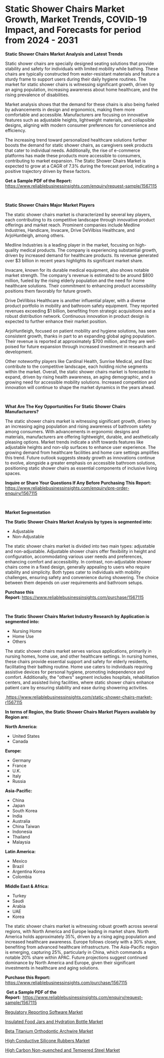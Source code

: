 <p><h1>Static Shower Chairs Market Growth, Market Trends, COVID-19 Impact, and Forecasts for period from 2024 - 2031</h1></p><p><strong>Static Shower Chairs Market Analysis and Latest Trends</strong></p>
<p><p>Static shower chairs are specially designed seating solutions that provide stability and safety for individuals with limited mobility while bathing. These chairs are typically constructed from water-resistant materials and feature a sturdy frame to support users during their daily hygiene routines. The market for static shower chairs is witnessing significant growth, driven by an aging population, increasing awareness about home healthcare, and the rising prevalence of disabilities. </p><p>Market analysis shows that the demand for these chairs is also being fueled by advancements in design and ergonomics, making them more comfortable and accessible. Manufacturers are focusing on innovative features such as adjustable heights, lightweight materials, and collapsible designs, aligning with modern consumer preferences for convenience and efficiency. </p><p>The increasing trend toward personalized healthcare solutions further boosts the demand for static shower chairs, as caregivers seek products that cater to individual needs. Additionally, the rise of e-commerce platforms has made these products more accessible to consumers, contributing to market expansion. The Static Shower Chairs Market is expected to grow at a CAGR of 7.3% during the forecast period, indicating a positive trajectory driven by these factors.</p></p>
<p><strong>Get a Sample PDF of the Report:&nbsp;</strong> <a href="https://www.reliablebusinessinsights.com/enquiry/request-sample/1567115">https://www.reliablebusinessinsights.com/enquiry/request-sample/1567115</a></p>
<p>&nbsp;</p>
<p><strong>Static Shower Chairs Major Market Players</strong></p>
<p><p>The static shower chairs market is characterized by several key players, each contributing to its competitive landscape through innovative product offerings and market reach. Prominent companies include Medline Industries, Handicare, Invacare, Drive DeVilbiss Healthcare, and ArjoHuntleigh, among others.</p><p>Medline Industries is a leading player in the market, focusing on high-quality medical products. The company is experiencing substantial growth, driven by increased demand for healthcare products. Its revenue generated over $3 billion in recent years highlights its significant market share.</p><p>Invacare, known for its durable medical equipment, also shows notable market strength. The company's revenue is estimated to be around $800 million, fueled by the rising elderly population and the need for home healthcare solutions. Their commitment to enhancing product accessibility positions them favorably for future growth.</p><p>Drive DeVilbiss Healthcare is another influential player, with a diverse product portfolio in mobility and bathroom safety equipment. They reported revenues exceeding $1 billion, benefiting from strategic acquisitions and a robust distribution network. Continuous innovation in product design is expected to further enhance their market position.</p><p>ArjoHuntleigh, focused on patient mobility and hygiene solutions, has seen consistent growth, thanks in part to an expanding global aging population. Their revenue is reported at approximately $700 million, and they are well-poised for future expansion through increased investment in research and development.</p><p>Other noteworthy players like Cardinal Health, Sunrise Medical, and Etac contribute to the competitive landscape, each holding niche segments within the market. Overall, the static shower chairs market is forecasted to expand, driven by rising health awareness, an aging demographic, and a growing need for accessible mobility solutions. Increased competition and innovation will continue to shape the market dynamics in the years ahead.</p></p>
<p>&nbsp;</p>
<p><strong>What Are The Key Opportunities For Static Shower Chairs Manufacturers?</strong></p>
<p><p>The static shower chairs market is witnessing significant growth, driven by an increasing aging population and rising awareness of bathroom safety among consumers. With advancements in ergonomic designs and materials, manufacturers are offering lightweight, durable, and aesthetically pleasing options. Market trends indicate a shift towards features like adjustable heights and non-slip surfaces to enhance user experience. The growing demand from healthcare facilities and home care settings amplifies this trend. Future outlook suggests steady growth as innovations continue to evolve, alongside a greater emphasis on accessible bathroom solutions, positioning static shower chairs as essential components of inclusive living spaces.</p></p>
<p><strong>Inquire or Share Your Questions If Any Before Purchasing This Report:</strong> <a href="https://www.reliablebusinessinsights.com/enquiry/pre-order-enquiry/1567115">https://www.reliablebusinessinsights.com/enquiry/pre-order-enquiry/1567115</a></p>
<p>&nbsp;</p>
<p><strong>Market Segmentation</strong></p>
<p><strong>The Static Shower Chairs Market Analysis by types is segmented into:</strong></p>
<p><ul><li>Adjustable</li><li>Non-Adjustable</li></ul></p>
<p><p>The static shower chairs market is divided into two main types: adjustable and non-adjustable. Adjustable shower chairs offer flexibility in height and configuration, accommodating various user needs and preferences, enhancing comfort and accessibility. In contrast, non-adjustable shower chairs come in a fixed design, generally appealing to users who require stability and simplicity. Both types cater to individuals with mobility challenges, ensuring safety and convenience during showering. The choice between them depends on user requirements and bathroom setups.</p></p>
<p><strong>Purchase this Report:&nbsp;</strong><a href="https://www.reliablebusinessinsights.com/purchase/1567115">https://www.reliablebusinessinsights.com/purchase/1567115</a></p>
<p>&nbsp;</p>
<p><strong>The Static Shower Chairs Market Industry Research by Application is segmented into:</strong></p>
<p><ul><li>Nursing Home</li><li>Home Use</li><li>Others</li></ul></p>
<p><p>The static shower chairs market serves various applications, primarily in nursing homes, home use, and other healthcare settings. In nursing homes, these chairs provide essential support and safety for elderly residents, facilitating their bathing routine. Home use caters to individuals requiring assistive devices for personal hygiene, promoting independence and comfort. Additionally, the "others" segment includes hospitals, rehabilitation centers, and assisted living facilities, where static shower chairs enhance patient care by ensuring stability and ease during showering activities.</p></p>
<p><a href="https://www.reliablebusinessinsights.com/static-shower-chairs-market-r1567115">&nbsp;https://www.reliablebusinessinsights.com/static-shower-chairs-market-r1567115</a></p>
<p><strong>In terms of Region, the Static Shower Chairs Market Players available by Region are:</strong></p>
<p>
    <p> <strong> North America: </strong>
        <ul>
            <li>United States</li>
            <li>Canada</li>
        </ul>
        </p> 
    <p> <strong> Europe: </strong>
        <ul>
            <li>Germany</li>
            <li>France</li>
            <li>U.K.</li>
            <li>Italy</li>
            <li>Russia</li>
        </ul>
        </p> 
    <p> <strong> Asia-Pacific: </strong>
        <ul>
            <li>China</li>
            <li>Japan</li>
            <li>South Korea</li>
            <li>India</li>
            <li>Australia</li>
            <li>China Taiwan</li>
            <li>Indonesia</li>
            <li>Thailand</li>
            <li>Malaysia</li>
        </ul>
        </p> 
    <p> <strong> Latin America: </strong>
        <ul>
            <li>Mexico</li>
            <li>Brazil</li>
            <li>Argentina Korea</li>
            <li>Colombia</li>
        </ul>
        </p> 
    <p> <strong> Middle East & Africa: </strong>
        <ul>
            <li>Turkey</li>
            <li>Saudi</li>
            <li>Arabia</li>
            <li>UAE</li>
            <li>Korea</li>
        </ul>
    </p>
    </p>
<p><p>The static shower chairs market is witnessing robust growth across several regions, with North America and Europe leading in market share. North America holds approximately 35%, driven by a rising aging population and increased healthcare awareness. Europe follows closely with a 30% share, benefiting from advanced healthcare infrastructure. The Asia-Pacific region is emerging, capturing 25%, particularly in China, which commands a notable 20% share within APAC. Future projections suggest continued dominance by North America and Europe, given their significant investments in healthcare and aging solutions.</p></p>
<p><strong>Purchase this Report: </strong><a href="https://www.reliablebusinessinsights.com/purchase/1567115">https://www.reliablebusinessinsights.com/purchase/1567115</a></p>
<p>&nbsp;<strong>Get a Sample PDF of the Report:&nbsp;&nbsp;</strong><a href="https://www.reliablebusinessinsights.com/enquiry/request-sample/1567115">https://www.reliablebusinessinsights.com/enquiry/request-sample/1567115</a></p>
<p><strong></strong></p>
<p><p><a href="https://www.linkedin.com/pulse/market-forecast-global-regulatory-reporting-software-qg5ve?trackingId=kiCQkYrPScWdoi0wXA%2B7Ig%3D%3D">Regulatory Reporting Software Market</a></p><p><a href="https://medium.com/@tesdicoba15/insulated-food-jars-and-hydration-bottle-market-outlook-and-forecast-from-2024-to-2031-b210705e87f6">Insulated Food Jars and Hydration Bottle Market</a></p><p><a href="https://github.com/JamesCox407/Market-Research-Report-List-1/blob/main/beta-titanium-orthodontic-archwire-market.md">Beta Titanium Orthodontic Archwire Market</a></p><p><a href="https://issuu.com/reportprime-2/docs/high-conductive-silicone-rubbers-ma_298bbcd95ece9c">High Conductive Silicone Rubbers Market</a></p><p><a href="https://issuu.com/reportprime-2/docs/high-carbon-non-quenched-and-temper_8fa529c8d40cc3">High Carbon Non-quenched and Tempered Steel Market</a></p></p>